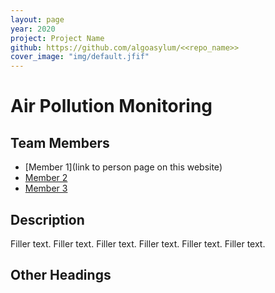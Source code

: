 ```yaml
---
layout: page
year: 2020
project: Project Name
github: https://github.com/algoasylum/<<repo_name>>
cover_image: "img/default.jfif"
---
```

# Air Pollution Monitoring
## Team Members
- [Member 1](link to person page on this website)
- [Member 2](__,,__)
- [Member 3](--""--)

## Description
Filler text. Filler text. Filler text. Filler text. Filler text. Filler text.

## Other Headings

